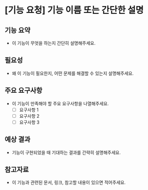 # [기능 요청] 기능 이름 또는 간단한 설명

## 기능 요약
- 이 기능이 무엇을 하는지 간단히 설명해주세요.

## 필요성
- 왜 이 기능이 필요한지, 어떤 문제를 해결할 수 있는지 설명해주세요.

## 주요 요구사항
- 이 기능이 만족해야 할 주요 요구사항을 나열해주세요.
  - [ ] 요구사항 1
  - [ ] 요구사항 2
  - [ ] 요구사항 3

## 예상 결과
- 기능이 구현되었을 때 기대하는 결과를 간략히 설명해주세요.

## 참고자료
- 이 기능과 관련된 문서, 링크, 참고할 내용이 있으면 적어주세요.
